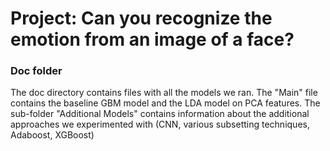 # Project: Can you recognize the emotion from an image of a face?

### Doc folder

The doc directory contains files with all the models we ran. The "Main" file contains the baseline GBM model and the LDA model on PCA features. The sub-folder "Additional Models" contains information about the additional approaches we experimented with (CNN, various subsetting techniques, Adaboost, XGBoost)

